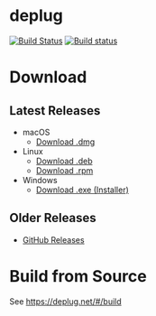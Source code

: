 # deplug

[![Build Status](https://travis-ci.org/deplug/deplug.svg)](https://travis-ci.org/deplug/deplug)
[![Build status](https://ci.appveyor.com/api/projects/status/37ek4o97h0kqr0p9?svg=true)](https://ci.appveyor.com/project/h2so5/deplug)

# Download

## Latest Releases

 - macOS
   - [Download .dmg](https://cdn.deplug.net/deplug/release/latest/deplug-darwin-amd64.dmg)
 - Linux
   - [Download .deb](https://cdn.deplug.net/deplug/release/latest/deplug-linux-amd64.deb)
   - [Download .rpm](https://cdn.deplug.net/deplug/release/latest/deplug-linux-amd64.rpm)
 - Windows
   - [Download .exe (Installer)](https://cdn.deplug.net/deplug/release/latest/deplug-win-amd64.exe)

## Older Releases

 - [GitHub Releases](https://github.com/deplug/deplug/releases)

# Build from Source

See https://deplug.net/#/build
